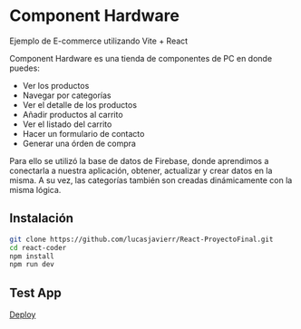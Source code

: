 # Component Hardware
Ejemplo de E-commerce utilizando Vite + React

Component Hardware es una tienda de componentes de PC en donde puedes:
- Ver los productos
- Navegar por categorías
- Ver el detalle de los productos
- Añadir productos al carrito
- Ver el listado del carrito
- Hacer un formulario de contacto
- Generar una órden de compra

Para ello se utilizó la base de datos de Firebase, donde aprendimos a conectarla a nuestra aplicación, obtener, actualizar y crear datos en la misma.
A su vez, las categorías también son creadas dinámicamente con la misma lógica.

## Instalación
```sh
git clone https://github.com/lucasjavierr/React-ProyectoFinal.git
cd react-coder
npm install
npm run dev
````

## Test App
[Deploy](https://react-proyecto-final-virid.vercel.app/)
